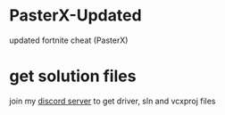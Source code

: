 # PasterX-Updated
updated fortnite cheat (PasterX)

# get solution files
join my [discord server](https://discord.gg/9UpmWQnbAh) to get driver, sln and vcxproj files
